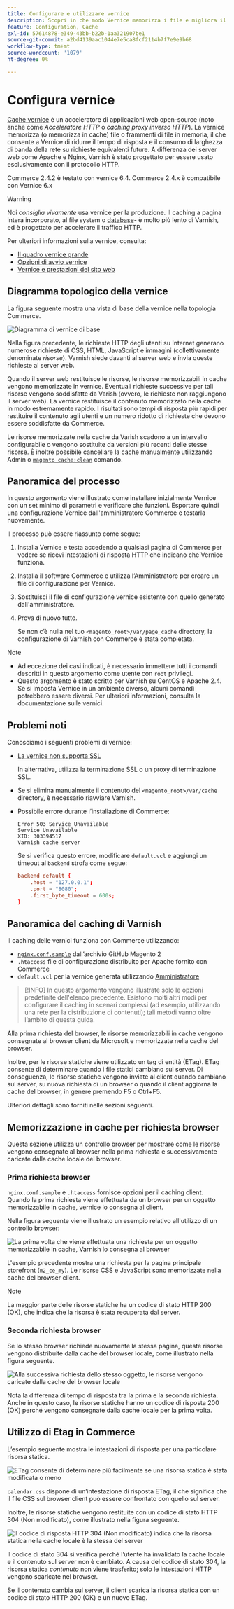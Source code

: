 ```yaml
---
title: Configurare e utilizzare vernice
description: Scopri in che modo Vernice memorizza i file e migliora il traffico HTTP.
feature: Configuration, Cache
exl-id: 57614878-e349-43bb-b22b-1aa321907be1
source-git-commit: a2bd4139aac1044e7e5ca8fcf2114b7f7e9e9b68
workflow-type: tm+mt
source-wordcount: '1079'
ht-degree: 0%

---
```


# Configura vernice

[Cache vernice] è un acceleratore di applicazioni web open-source (noto anche come _Acceleratore HTTP_ o _caching proxy inverso HTTP_). La vernice memorizza (o memorizza in cache) file o frammenti di file in memoria, il che consente a Vernice di ridurre il tempo di risposta e il consumo di larghezza di banda della rete su richieste equivalenti future. A differenza dei server web come Apache e Nginx, Varnish è stato progettato per essere usato esclusivamente con il protocollo HTTP.

Commerce 2.4.2 è testato con vernice 6.4. Commerce 2.4.x è compatibile con Vernice 6.x

>[!WARNING]
>
>Noi _consiglia vivamente_ usa vernice per la produzione. Il caching a pagina intera incorporato, al file system o [database]- è molto più lento di Varnish, ed è progettato per accelerare il traffico HTTP.

Per ulteriori informazioni sulla vernice, consulta:

- [Il quadro vernice grande]
- [Opzioni di avvio vernice]
- [Vernice e prestazioni del sito web]

## Diagramma topologico della vernice

La figura seguente mostra una vista di base della vernice nella topologia Commerce.

![Diagramma di vernice di base](../../assets/configuration/varnish-basic.png)

Nella figura precedente, le richieste HTTP degli utenti su Internet generano numerose richieste di CSS, HTML, JavaScript e immagini (collettivamente denominate _risorse_). Varnish siede davanti al server web e invia queste richieste al server web.

Quando il server web restituisce le risorse, le risorse memorizzabili in cache vengono memorizzate in vernice. Eventuali richieste successive per tali risorse vengono soddisfatte da Varish (ovvero, le richieste non raggiungono il server web). La vernice restituisce il contenuto memorizzato nella cache in modo estremamente rapido. I risultati sono tempi di risposta più rapidi per restituire il contenuto agli utenti e un numero ridotto di richieste che devono essere soddisfatte da Commerce.

Le risorse memorizzate nella cache da Varish scadono a un intervallo configurabile o vengono sostituite da versioni più recenti delle stesse risorse. È inoltre possibile cancellare la cache manualmente utilizzando Admin o [`magento cache:clean`](../cli/manage-cache.md#clean-and-flush-cache-types) comando.

## Panoramica del processo

In questo argomento viene illustrato come installare inizialmente Vernice con un set minimo di parametri e verificare che funzioni. Esportare quindi una configurazione Vernice dall&#39;amministratore Commerce e testarla nuovamente.

Il processo può essere riassunto come segue:

1. Installa Vernice e testa accedendo a qualsiasi pagina di Commerce per vedere se ricevi intestazioni di risposta HTTP che indicano che Vernice funziona.
1. Installa il software Commerce e utilizza l’Amministratore per creare un file di configurazione per Vernice.
1. Sostituisci il file di configurazione vernice esistente con quello generato dall&#39;amministratore.
1. Prova di nuovo tutto.

   Se non c’è nulla nel tuo `<magento_root>/var/page_cache` directory, la configurazione di Varnish con Commerce è stata completata.

>[!NOTE]
- Ad eccezione dei casi indicati, è necessario immettere tutti i comandi descritti in questo argomento come utente con `root` privilegi.
- Questo argomento è stato scritto per Varnish su CentOS e Apache 2.4. Se si imposta Vernice in un ambiente diverso, alcuni comandi potrebbero essere diversi. Per ulteriori informazioni, consulta la documentazione sulle vernici.


## Problemi noti

Conosciamo i seguenti problemi di vernice:

- [La vernice non supporta SSL]

   In alternativa, utilizza la terminazione SSL o un proxy di terminazione SSL.

- Se si elimina manualmente il contenuto del `<magento_root>/var/cache` directory, è necessario riavviare Varnish.

- Possibile errore durante l’installazione di Commerce:

   ```terminal
   Error 503 Service Unavailable
   Service Unavailable
   XID: 303394517
   Varnish cache server
   ```

   Se si verifica questo errore, modificare `default.vcl` e aggiungi un timeout al `backend` strofa come segue:

   ```conf
   backend default {
       .host = "127.0.0.1";
       .port = "8080";
       .first_byte_timeout = 600s;
   }
   ```

## Panoramica del caching di Varnish

Il caching delle vernici funziona con Commerce utilizzando:

- [`nginx.conf.sample`](https://github.com/magento/magento2/blob/2.4/nginx.conf.sample) dall’archivio GitHub Magento 2
- `.htaccess` file di configurazione distribuito per Apache fornito con Commerce
- `default.vcl` per la vernice generata utilizzando [Amministratore](../cache/configure-varnish-commerce.md)

>[!INFO]
In questo argomento vengono illustrate solo le opzioni predefinite dell&#39;elenco precedente. Esistono molti altri modi per configurare il caching in scenari complessi (ad esempio, utilizzando una rete per la distribuzione di contenuti); tali metodi vanno oltre l’ambito di questa guida.

Alla prima richiesta del browser, le risorse memorizzabili in cache vengono consegnate al browser client da Microsoft e memorizzate nella cache del browser.

Inoltre, per le risorse statiche viene utilizzato un tag di entità (ETag). ETag consente di determinare quando i file statici cambiano sul server. Di conseguenza, le risorse statiche vengono inviate al client quando cambiano sul server, su nuova richiesta di un browser o quando il client aggiorna la cache del browser, in genere premendo F5 o Ctrl+F5.

Ulteriori dettagli sono forniti nelle sezioni seguenti.

## Memorizzazione in cache per richiesta browser

Questa sezione utilizza un controllo browser per mostrare come le risorse vengono consegnate al browser nella prima richiesta e successivamente caricate dalla cache locale del browser.

### Prima richiesta browser

`nginx.conf.sample` e `.htaccess` fornisce opzioni per il caching client. Quando la prima richiesta viene effettuata da un browser per un oggetto memorizzabile in cache, vernice lo consegna al client.

Nella figura seguente viene illustrato un esempio relativo all&#39;utilizzo di un controllo browser:

![La prima volta che viene effettuata una richiesta per un oggetto memorizzabile in cache, Varnish lo consegna al browser](../../assets/configuration/varnish-apache-first-visit.png)

L&#39;esempio precedente mostra una richiesta per la pagina principale storefront (`m2_ce_my`). Le risorse CSS e JavaScript sono memorizzate nella cache del browser client.

>[!NOTE]
La maggior parte delle risorse statiche ha un codice di stato HTTP 200 (OK), che indica che la risorsa è stata recuperata dal server.

### Seconda richiesta browser

Se lo stesso browser richiede nuovamente la stessa pagina, queste risorse vengono distribuite dalla cache del browser locale, come illustrato nella figura seguente.

![Alla successiva richiesta dello stesso oggetto, le risorse vengono caricate dalla cache del browser locale](../../assets/configuration/varnish-apache-second-visit.png)

Nota la differenza di tempo di risposta tra la prima e la seconda richiesta. Anche in questo caso, le risorse statiche hanno un codice di risposta 200 (OK) perché vengono consegnate dalla cache locale per la prima volta.

## Utilizzo di Etag in Commerce

L’esempio seguente mostra le intestazioni di risposta per una particolare risorsa statica.

![ETag consente di determinare più facilmente se una risorsa statica è stata modificata o meno](../../assets/configuration/varnish-etag.png)

`calendar.css` dispone di un’intestazione di risposta ETag, il che significa che il file CSS sul browser client può essere confrontato con quello sul server.

Inoltre, le risorse statiche vengono restituite con un codice di stato HTTP 304 (Non modificato), come illustrato nella figura seguente.

![Il codice di risposta HTTP 304 (Non modificato) indica che la risorsa statica nella cache locale è la stessa del server](../../assets/configuration/varnish-304.png)

Il codice di stato 304 si verifica perché l’utente ha invalidato la cache locale e il contenuto sul server non è cambiato. A causa del codice di stato 304, la risorsa statica _contenuto_ non viene trasferito; solo le intestazioni HTTP vengono scaricate nel browser.

Se il contenuto cambia sul server, il client scarica la risorsa statica con un codice di stato HTTP 200 (OK) e un nuovo ETag.

<!-- Link Definitions -->

[database]: https://developer.adobe.com/commerce/php/development/cache/partial/database-caching/
[Il quadro vernice grande]: https://www.varnish-cache.org/docs/trunk/users-guide/intro.html
[Cache vernice]: https://varnish-cache.org
[Opzioni di avvio vernice]: https://www.varnish-cache.org/docs/trunk/reference/varnishd.html#ref-varnishd-options
[Vernice e prestazioni del sito web]: https://www.varnish-cache.org/docs/trunk/users-guide/performance.html#users-performance
[La vernice non supporta SSL]: https://www.varnish-cache.org/docs/3.0/phk/ssl.html

